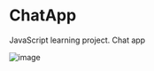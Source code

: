 # ChatApp
JavaScript learning project. Chat app

![image](https://user-images.githubusercontent.com/53855275/129488892-3cc8bd74-22b3-4ecb-97dc-597077d731e7.png)
